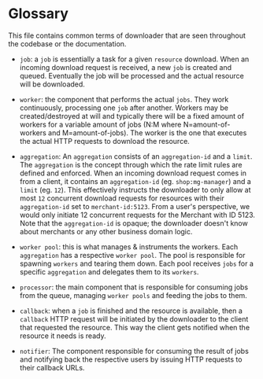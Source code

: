 # Glossary

This file contains common terms of downloader that are seen throughout the
codebase or the documentation.

- `job`: a `job` is essentially a task for a given `resource` download.
  When an incoming download request is received, a new `job` is created and
  queued. Eventually the job will be processed and the actual resource will be
  downloaded.

- `worker`: the component that performs the actual `jobs`. They work
  continuously, processing one `job` after another. Workers may be
  created/destroyed at will and typically there will be a fixed amount of
  workers for a variable amount of jobs
  (N:M where N=amount-of-workers and M=amount-of-jobs).
  The worker is the one that executes the actual HTTP requests to download the
  resource.

- `aggregation`: An `aggregation` consists of an `aggregation-id` and a `limit`.
  The `aggregation` is the concept through which the rate limit rules are
  defined and enforced. When an incoming download request comes in from a client,
  it contains an `aggregation-id` (eg. `shop:mg-manager`) and a
  `limit` (eg. `12`). This effectively instructs the downloader to only allow
  at most `12` concurrent download requests for resources with their
  `aggregation-id` set to `merchant-id:5123`.
  From a user's perspective, we would only initiate 12 concurrent requests
  for the Merchant with ID 5123. Note that the `aggregation-id` is opaque;
  the downloader doesn't know about merchants or any other business domain logic.

- `worker pool`: this is what manages & instruments the workers. Each
  `aggregation` has a respective `worker pool`. The pool is responsible for
   spawning `workers` and tearing them down. Each pool receives `jobs` for a
   specific `aggregation` and delegates them to its `workers`.

- `processor`: the main component that is responsible for consuming jobs from
  the queue, managing `worker pools` and feeding the jobs to them.

- `callback`: when a `job` is finished and the resource is available, then a
  `callback` HTTP request will be initiated by the downloader to the client
   that requested the resource. This way the client gets notified when the
   resource it needs is ready.

- `notifier`: The component responsible for consuming the result of jobs and
  notifying back the respective users by issuing HTTP requests to their
  callback URLs.
